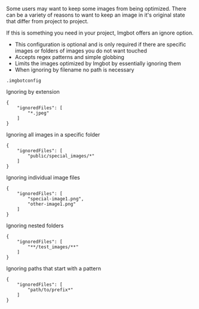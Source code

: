 Some users may want to keep some images from being optimized. There can be a variety of reasons to want to keep an image in it's original state that differ from project to project.

If this is something you need in your project, Imgbot offers an ignore option.

 - This configuration is optional and is only required if there are specific images or folders of images you do not want touched
 - Accepts regex patterns and simple globbing
 - Limits the images optimized by Imgbot by essentially ignoring them
 - When ignoring by filename no path is necessary

`.imgbotconfig`

Ignoring by extension

```
{
    "ignoredFiles": [
        "*.jpeg"
    ]
}
```

Ignoring all images in a specific folder

```
{
    "ignoredFiles": [
        "public/special_images/*"
    ]
}
```

Ignoring individual image files

```
{
    "ignoredFiles": [
        "special-image1.png",
        "other-image1.png"
    ]
}
```

Ignoring nested folders

```
{
    "ignoredFiles": [
        "**/test_images/**"
    ]
}
```

Ignoring paths that start with a pattern

```
{
    "ignoredFiles": [
        "path/to/prefix*"
    ]
}
```
